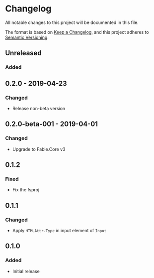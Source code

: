 # Changelog
All notable changes to this project will be documented in this file.

The format is based on [Keep a Changelog](https://keepachangelog.com/en/1.0.0/),
and this project adheres to [Semantic Versioning](https://semver.org/spec/v2.0.0.html).

## Unreleased

### Added

## 0.2.0 - 2019-04-23

### Changed

* Release non-beta version

## 0.2.0-beta-001 - 2019-04-01

### Changed

* Upgrade to Fable.Core v3

## 0.1.2

### Fixed

* Fix the fsproj

## 0.1.1

### Changed

* Apply `HTMLAttr.Type` in input element of `Input`

## 0.1.0

### Added

* Initial release
